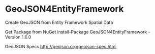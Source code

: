 GeoJSON4EntityFramework
=======================

Create GeoJSON from Entity Framework Spatial Data


Get Package from NuGet
Install-Package GeoJSON4EntityFramework -Version 1.0.0


GeoJSON Specs
http://geojson.org/geojson-spec.html
